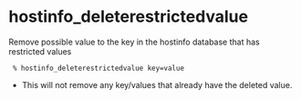 # hostinfo\_deleterestrictedvalue #

Remove possible value to the key in the hostinfo database that has restricted values
```
 % hostinfo_deleterestrictedvalue key=value
```
  * This will not remove any key/values that already have the deleted value.